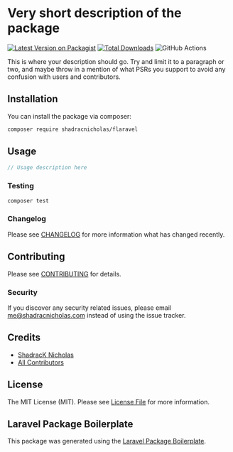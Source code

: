 # Very short description of the package

[![Latest Version on Packagist](https://img.shields.io/packagist/v/shadracnicholas/flaravel.svg?style=flat-square)](https://packagist.org/packages/shadracnicholas/flaravel)
[![Total Downloads](https://img.shields.io/packagist/dt/shadracnicholas/flaravel.svg?style=flat-square)](https://packagist.org/packages/shadracnicholas/flaravel)
![GitHub Actions](https://github.com/shadracnicholas/flaravel/actions/workflows/main.yml/badge.svg)

This is where your description should go. Try and limit it to a paragraph or two, and maybe throw in a mention of what PSRs you support to avoid any confusion with users and contributors.

## Installation

You can install the package via composer:

```bash
composer require shadracnicholas/flaravel
```

## Usage

```php
// Usage description here
```

### Testing

```bash
composer test
```

### Changelog

Please see [CHANGELOG](CHANGELOG.md) for more information what has changed recently.

## Contributing

Please see [CONTRIBUTING](CONTRIBUTING.md) for details.

### Security

If you discover any security related issues, please email me@shadracnicholas.com instead of using the issue tracker.

## Credits

-   [ShadracK Nicholas](https://github.com/shadracnicholas)
-   [All Contributors](../../contributors)

## License

The MIT License (MIT). Please see [License File](LICENSE.md) for more information.

## Laravel Package Boilerplate

This package was generated using the [Laravel Package Boilerplate](https://laravelpackageboilerplate.com).
